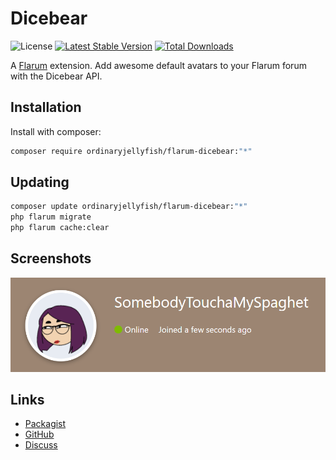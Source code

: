 # Dicebear

![License](https://img.shields.io/badge/license-MIT-blue.svg) [![Latest Stable Version](https://img.shields.io/packagist/v/ordinaryjellyfish/flarum-dicebear.svg)](https://packagist.org/packages/ordinaryjellyfish/flarum-dicebear) [![Total Downloads](https://img.shields.io/packagist/dt/ordinaryjellyfish/flarum-dicebear.svg)](https://packagist.org/packages/ordinaryjellyfish/flarum-dicebear)

A [Flarum](https://flarum.org) extension. Add awesome default avatars to your Flarum forum with the Dicebear API.

## Installation

Install with composer:

```sh
composer require ordinaryjellyfish/flarum-dicebear:"*"
```

## Updating

```sh
composer update ordinaryjellyfish/flarum-dicebear:"*"
php flarum migrate
php flarum cache:clear
```

## Screenshots
![Profile](https://raw.githubusercontent.com/OrdinaryJellyfish/flarum-dicebear/refs/heads/main/screenshots/profile.png)

## Links

- [Packagist](https://packagist.org/packages/ordinaryjellyfish/flarum-dicebear)
- [GitHub](https://github.com/ordinaryjellyfish/flarum-dicebear)
- [Discuss](https://discuss.flarum.org/d/37046-dicebear-cool-default-avatars-for-your-forum)

